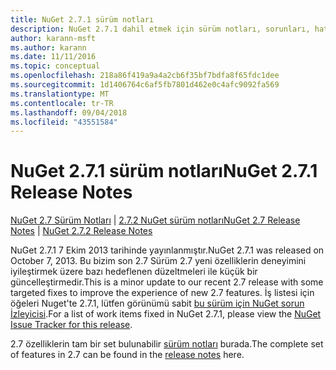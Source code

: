 ```yaml
---
title: NuGet 2.7.1 sürüm notları
description: NuGet 2.7.1 dahil etmek için sürüm notları, sorunları, hata düzeltmeleri, eklenen özellikler ve dcr bilinir.
author: karann-msft
ms.author: karann
ms.date: 11/11/2016
ms.topic: conceptual
ms.openlocfilehash: 218a86f419a9a4a2cb6f35bf7bdfa8f65fdc1dee
ms.sourcegitcommit: 1d1406764c6af5fb7801d462e0c4afc9092fa569
ms.translationtype: MT
ms.contentlocale: tr-TR
ms.lasthandoff: 09/04/2018
ms.locfileid: "43551584"
---
```

# <a name="nuget-271-release-notes"></a><span data-ttu-id="6c1f5-103">NuGet 2.7.1 sürüm notları</span><span class="sxs-lookup"><span data-stu-id="6c1f5-103">NuGet 2.7.1 Release Notes</span></span>

<span data-ttu-id="6c1f5-104">[NuGet 2.7 Sürüm Notları](../release-notes/nuget-2.7.md) | [2.7.2 NuGet sürüm notları](../release-notes/nuget-2.7.2.md)</span><span class="sxs-lookup"><span data-stu-id="6c1f5-104">[NuGet 2.7 Release Notes](../release-notes/nuget-2.7.md) | [NuGet 2.7.2 Release Notes](../release-notes/nuget-2.7.2.md)</span></span>

<span data-ttu-id="6c1f5-105">NuGet 2.7.1 7 Ekim 2013 tarihinde yayınlanmıştır.</span><span class="sxs-lookup"><span data-stu-id="6c1f5-105">NuGet 2.7.1 was released on October 7, 2013.</span></span>  <span data-ttu-id="6c1f5-106">Bu bizim son 2.7 Sürüm 2.7 yeni özelliklerin deneyimini iyileştirmek üzere bazı hedeflenen düzeltmeleri ile küçük bir güncelleştirmedir.</span><span class="sxs-lookup"><span data-stu-id="6c1f5-106">This is a minor update to our recent 2.7 release with some targeted fixes to improve the experience of new 2.7 features.</span></span> <span data-ttu-id="6c1f5-107">İş listesi için öğeleri Nuget'te 2.7.1, lütfen görünümü sabit [bu sürüm için NuGet sorun İzleyicisi](http://nuget.codeplex.com/workitem/list/advanced?keyword=&status=Closed&type=All&priority=All&release=NuGet%202.7.1&assignedTo=All&component=All&sortField=LastUpdatedDate&sortDirection=Descending&page=0).</span><span class="sxs-lookup"><span data-stu-id="6c1f5-107">For a list of work items fixed in NuGet 2.7.1, please view the [NuGet Issue Tracker for this release](http://nuget.codeplex.com/workitem/list/advanced?keyword=&status=Closed&type=All&priority=All&release=NuGet%202.7.1&assignedTo=All&component=All&sortField=LastUpdatedDate&sortDirection=Descending&page=0).</span></span>

<span data-ttu-id="6c1f5-108">2.7 özelliklerin tam bir set bulunabilir [sürüm notları](../release-notes/nuget-2.7.md) burada.</span><span class="sxs-lookup"><span data-stu-id="6c1f5-108">The complete set of features in 2.7 can be found in the [release notes](../release-notes/nuget-2.7.md) here.</span></span>
